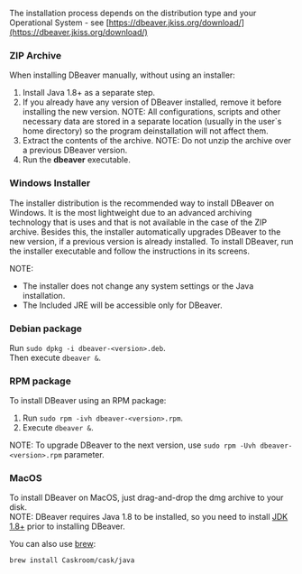 The installation process depends on the distribution type and your Operational System - see [https://dbeaver.jkiss.org/download/](https://dbeaver.jkiss.org/download/)

### ZIP Archive
When installing DBeaver manually, without using an installer:
1. Install Java 1.8+ as a separate step.
2. If you already have any version of DBeaver installed, remove it before installing the new version.
NOTE: All configurations, scripts and other necessary data are stored in a separate location (usually in the user`s home directory) so the program deinstallation will not affect them.
3. Extract the contents of the archive.
NOTE: Do not unzip the archive over a previous DBeaver version.
4. Run the **dbeaver** executable.

### Windows Installer
The installer distribution is the recommended way to install DBeaver on Windows. It is the most lightweight due to an advanced archiving technology that is uses and that is not available in the case of the ZIP archive. Besides this, the installer automatically upgrades DBeaver to the new version, if a previous version is already installed.
To install DBeaver, run the installer executable and follow the instructions in its screens.

NOTE:
* The installer does not change any system settings or the Java installation. 
* The Included JRE will be accessible only for DBeaver.  

### Debian package
Run `sudo dpkg -i dbeaver-<version>.deb`.  
Then execute `dbeaver &`.  

### RPM package
To install DBeaver using an RPM package:
1. Run `sudo rpm -ivh dbeaver-<version>.rpm`.  
2. Execute `dbeaver &`.  

NOTE: To upgrade DBeaver to the next version, use `sudo rpm -Uvh dbeaver-<version>.rpm` parameter.

### MacOS
To install DBeaver on MacOS, just drag-and-drop the dmg archive to your disk.  
NOTE: DBeaver requires Java 1.8 to be installed, so you need to install [JDK 1.8+](http://www.oracle.com/technetwork/java/javase/downloads/jdk8-downloads-2133151.html) prior to installing DBeaver.

You can also use [brew](http://macappstore.org/dbeaver-community/): 
```sh
brew install Caskroom/cask/java
```